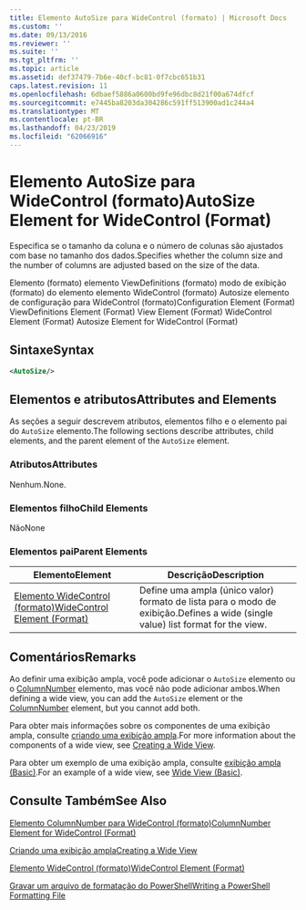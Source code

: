 ```yaml
---
title: Elemento AutoSize para WideControl (formato) | Microsoft Docs
ms.custom: ''
ms.date: 09/13/2016
ms.reviewer: ''
ms.suite: ''
ms.tgt_pltfrm: ''
ms.topic: article
ms.assetid: def37479-7b6e-40cf-bc81-0f7cbc651b31
caps.latest.revision: 11
ms.openlocfilehash: 6dbaef5886a0600bd9fe96dbc8d21f00a674dfcf
ms.sourcegitcommit: e7445ba8203da304286c591ff513900ad1c244a4
ms.translationtype: MT
ms.contentlocale: pt-BR
ms.lasthandoff: 04/23/2019
ms.locfileid: "62066916"
---
```

# <a name="autosize-element-for-widecontrol-format"></a><span data-ttu-id="3b137-102">Elemento AutoSize para WideControl (formato)</span><span class="sxs-lookup"><span data-stu-id="3b137-102">AutoSize Element for WideControl (Format)</span></span>

<span data-ttu-id="3b137-103">Especifica se o tamanho da coluna e o número de colunas são ajustados com base no tamanho dos dados.</span><span class="sxs-lookup"><span data-stu-id="3b137-103">Specifies whether the column size and the number of columns are adjusted based on the size of the data.</span></span>

<span data-ttu-id="3b137-104">Elemento (formato) elemento ViewDefinitions (formato) modo de exibição (formato) do elemento elemento WideControl (formato) Autosize elemento de configuração para WideControl (formato)</span><span class="sxs-lookup"><span data-stu-id="3b137-104">Configuration Element (Format) ViewDefinitions Element (Format) View Element (Format) WideControl Element (Format) Autosize Element for WideControl (Format)</span></span>

## <a name="syntax"></a><span data-ttu-id="3b137-105">Sintaxe</span><span class="sxs-lookup"><span data-stu-id="3b137-105">Syntax</span></span>

```xml
<AutoSize/>
```

## <a name="attributes-and-elements"></a><span data-ttu-id="3b137-106">Elementos e atributos</span><span class="sxs-lookup"><span data-stu-id="3b137-106">Attributes and Elements</span></span>

<span data-ttu-id="3b137-107">As seções a seguir descrevem atributos, elementos filho e o elemento pai do `AutoSize` elemento.</span><span class="sxs-lookup"><span data-stu-id="3b137-107">The following sections describe attributes, child elements, and the parent element of the `AutoSize` element.</span></span>

### <a name="attributes"></a><span data-ttu-id="3b137-108">Atributos</span><span class="sxs-lookup"><span data-stu-id="3b137-108">Attributes</span></span>

<span data-ttu-id="3b137-109">Nenhum.</span><span class="sxs-lookup"><span data-stu-id="3b137-109">None.</span></span>

### <a name="child-elements"></a><span data-ttu-id="3b137-110">Elementos filho</span><span class="sxs-lookup"><span data-stu-id="3b137-110">Child Elements</span></span>

<span data-ttu-id="3b137-111">Não</span><span class="sxs-lookup"><span data-stu-id="3b137-111">None</span></span>

### <a name="parent-elements"></a><span data-ttu-id="3b137-112">Elementos pai</span><span class="sxs-lookup"><span data-stu-id="3b137-112">Parent Elements</span></span>

|<span data-ttu-id="3b137-113">Elemento</span><span class="sxs-lookup"><span data-stu-id="3b137-113">Element</span></span>|<span data-ttu-id="3b137-114">Descrição</span><span class="sxs-lookup"><span data-stu-id="3b137-114">Description</span></span>|
|-------------|-----------------|
|[<span data-ttu-id="3b137-115">Elemento WideControl (formato)</span><span class="sxs-lookup"><span data-stu-id="3b137-115">WideControl Element (Format)</span></span>](./widecontrol-element-format.md)|<span data-ttu-id="3b137-116">Define uma ampla (único valor) formato de lista para o modo de exibição.</span><span class="sxs-lookup"><span data-stu-id="3b137-116">Defines a wide (single value) list format for the view.</span></span>|

## <a name="remarks"></a><span data-ttu-id="3b137-117">Comentários</span><span class="sxs-lookup"><span data-stu-id="3b137-117">Remarks</span></span>

<span data-ttu-id="3b137-118">Ao definir uma exibição ampla, você pode adicionar o `AutoSize` elemento ou o [ColumnNumber](./columnnumber-element-for-widecontrol-format.md) elemento, mas você não pode adicionar ambos.</span><span class="sxs-lookup"><span data-stu-id="3b137-118">When defining a wide view, you can add the `AutoSize` element or the [ColumnNumber](./columnnumber-element-for-widecontrol-format.md) element, but you cannot add both.</span></span>

<span data-ttu-id="3b137-119">Para obter mais informações sobre os componentes de uma exibição ampla, consulte [criando uma exibição ampla](./creating-a-wide-view.md).</span><span class="sxs-lookup"><span data-stu-id="3b137-119">For more information about the components of a wide view, see [Creating a Wide View](./creating-a-wide-view.md).</span></span>

<span data-ttu-id="3b137-120">Para obter um exemplo de uma exibição ampla, consulte [exibição ampla (Basic)](./wide-view-basic.md).</span><span class="sxs-lookup"><span data-stu-id="3b137-120">For an example of a wide view, see [Wide View (Basic)](./wide-view-basic.md).</span></span>

## <a name="see-also"></a><span data-ttu-id="3b137-121">Consulte Também</span><span class="sxs-lookup"><span data-stu-id="3b137-121">See Also</span></span>

[<span data-ttu-id="3b137-122">Elemento ColumnNumber para WideControl (formato)</span><span class="sxs-lookup"><span data-stu-id="3b137-122">ColumnNumber Element for WideControl (Format)</span></span>](./columnnumber-element-for-widecontrol-format.md)

[<span data-ttu-id="3b137-123">Criando uma exibição ampla</span><span class="sxs-lookup"><span data-stu-id="3b137-123">Creating a Wide View</span></span>](./creating-a-wide-view.md)

[<span data-ttu-id="3b137-124">Elemento WideControl (formato)</span><span class="sxs-lookup"><span data-stu-id="3b137-124">WideControl Element (Format)</span></span>](./widecontrol-element-format.md)

[<span data-ttu-id="3b137-125">Gravar um arquivo de formatação do PowerShell</span><span class="sxs-lookup"><span data-stu-id="3b137-125">Writing a PowerShell Formatting File</span></span>](./writing-a-powershell-formatting-file.md)
